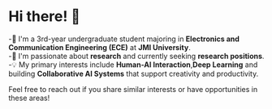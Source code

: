 # Hi there! 👋

-🌱 I'm a 3rd-year undergraduate student majoring in **Electronics and Communication Engineering (ECE)** at **JMI University**.  
-👀 I'm passionate about **research** and currently seeking **research positions**.   
-💡 My primary interests include **Human-AI Interaction**,**Deep Learning** and building **Collaborative AI Systems** that support creativity and productivity.  

Feel free to reach out if you share similar interests or have opportunities in these areas!
